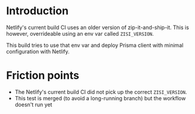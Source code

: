 # Introduction

Netlify's current build CI uses an older version of zip-it-and-ship-it. This is however, overrideable using an env var called `ZISI_VERSION`.

This build tries to use that env var and deploy Prisma client with minimal configuration with Netlify.

# Friction points

- The Netlify's current build CI did not pick up the correct `ZISI_VERSION`.
- This test is merged (to avoid a long-running branch) but the workflow doesn't run yet
